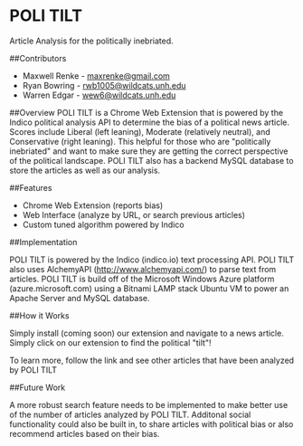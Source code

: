 # POLI TILT
Article Analysis for the politically inebriated.

##Contributors
* Maxwell Renke - maxrenke@gmail.com
* Ryan Bowring - rwb1005@wildcats.unh.edu
* Warren Edgar - wew6@wildcats.unh.edu

##Overview
POLI TILT is a Chrome Web Extension that is powered by the Indico political analysis API to determine the bias of a political news article. Scores include Liberal (left leaning), Moderate (relatively neutral), and Conservative (right leaning). This helpful for those who are "politically inebriated" and want to make sure they are getting the correct perspective of the political landscape. POLI TILT also has a backend MySQL database to store the articles as well as our analysis.

##Features

* Chrome Web Extension (reports bias)
* Web Interface (analyze by URL, or search previous articles)
* Custom tuned algorithm powered by Indico

##Implementation

POLI TILT is powered by the Indico (indico.io) text processing API. POLI TILT also uses AlchemyAPI (http://www.alchemyapi.com/) to parse text from articles. POLI TILT is build off of the Microsoft Windows Azure platform (azure.microsoft.com) using a Bitnami LAMP stack Ubuntu VM to power an Apache Server and MySQL database.

##How it Works

Simply install (coming soon) our extension and navigate to a news article. Simply click on our extension to find the political "tilt"!

To learn more, follow the link and see other articles that have been analyzed by POLI TILT

##Future Work

A more robust search feature needs to be implemented to make better use of the number of articles analyzed by POLI TILT. Additonal social functionality could also be built in, to share articles with political bias or also recommend articles based on their bias.
